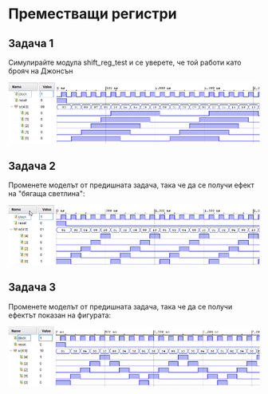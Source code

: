 # Преместващи регистри

## Задача 1
Симулирайте модула shift_reg_test и се уверете, че той работи като брояч на Джонсън

![lab1a simulation](lab1a_sim.png)

## Задача 2
Променете моделът от предишната задача, така че да се получи ефект на "бягаща светлина":

![lab1b simulation](lab1b_sim.png)

## Задача 3
Променете моделът от предишната задача, така че да се получи ефектът показан на фигурата:

![lab1b simulation](lab1c_sim.png)
